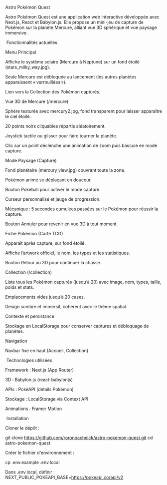 Astro Pokémon Quest

Astro Pokémon Quest est une application web interactive développée avec Next.js, React et Babylon.js. Elle propose un mini-jeu de capture de Pokémon sur la planète Mercure, alliant vue 3D sphérique et vue paysage immersive.

 Fonctionnalités actuelles

Menu Principal

Affiche le système solaire (Mercure à Neptune) sur un fond étoilé (stars_milky_way.jpg).

Seule Mercure est débloquée au lancement (les autres planètes apparaissent « verrouillées »).

Lien vers la Collection des Pokémon capturés.

Vue 3D de Mercure (/mercure)

Sphère texturée avec mercury2.jpg, fond transparent pour laisser apparaître le ciel étoilé.

20 points noirs cliquables répartis aléatoirement.

Joystick tactile ou glisser pour faire tourner la planète.

Clic sur un point déclenche une animation de zoom puis bascule en mode capture.

Mode Paysage (Capture)

Fond planétaire (mercury_view.jpg) couvrant toute la zone.

Pokémon animé se déplaçant en douceur.

Bouton Pokéball pour activer le mode capture.

Curseur personnalisé et jauge de progression.

Mécanique : 5 secondes cumulées passées sur le Pokémon pour réussir la capture.

Bouton Annuler pour revenir en vue 3D à tout moment.

Fiche Pokémon (Carte TCG)

Apparaît après capture, sur fond étoilé.

Affiche l’artwork officiel, le nom, les types et les statistiques.

Bouton Retour au 3D pour continuer la chasse.

Collection (/collection)

Liste tous les Pokémon capturés (jusqu’à 20) avec image, nom, types, taille, poids et stats.

Emplacements vides jusqu’à 20 cases.

Design sombre et immersif, cohérent avec le thème spatial.

Contexte et persistance

Stockage en LocalStorage pour conserver captures et débloquage de planètes.

Navigation

Navbar fixe en haut (Accueil, Collection).

 Technologies utilisées

Framework : Next.js (App Router)

3D : Babylon.js (react-babylonjs)

APIs : PokéAPI (détails Pokémon)

Stockage : LocalStorage via Context API

Animations : Framer Motion

 Installation

Cloner le dépôt :

git clone https://github.com/roronoacheick/astro-pokemon-quest.git
cd astro-pokemon-quest

Créer le fichier d'environnement :

cp .env.example .env.local

Dans .env.local, définir :
NEXT_PUBLIC_POKEAPI_BASE=https://pokeapi.co/api/v2